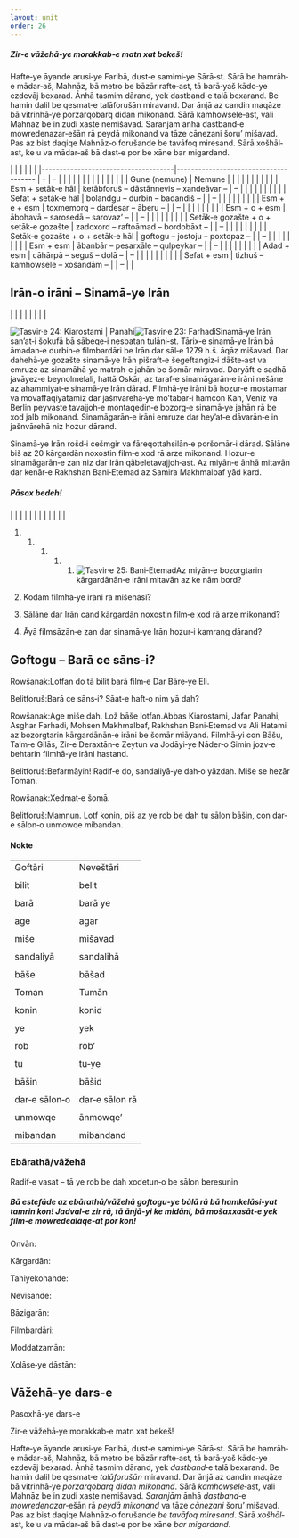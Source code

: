```yaml
---
layout: unit
order: 26 
---
```





##### Zir‐e vāžehā‐ye morakkab‐e matn xat bekeš!

Hafte‐ye āyande arusi‐ye Faribā, dust‐e samimi‐ye Sārā‐st. Sārā be hamrāh‐e mādar‐aš, Mahnāz, bā metro be bāzār rafte‐ast, tā barā‐yaš kādo‐ye ezdevāj bexarad. Ānhā tasmim dārand, yek dastband‐e talā bexarand. Be hamin dalil be qesmat‐e talāforušān miravand. Dar ānjā az candin maqāze bā vitrinhā‐ye porzarqobarq didan mikonand. Sārā kamhowsele‐ast, vali Mahnāz be in zudi xaste nemišavad. Saranjām ānhā dastband‐e mowredenazar‐ešān rā peydā mikonand va tāze cānezani šoru’ mišavad. Pas az bist daqiqe Mahnāz‐o forušande be tavāfoq miresand. Sārā xošhāl‐ast, ke u va mādar‐aš bā dast‐e por be xāne bar migardand.

|                                       |                                        |   |   |  |
|-------------------------------------|-------------------------------------- | - | - |  |
|          |                                        |   |   |  |
|                                       |                                        |   |   |  |
| Gune (nemune)                         | Nemune                                 |   |   |  |
|                                       |                                        |   |   |  |
| Esm + setāk‐e hāl                     | ketābforuš – dāstānnevis – xandeāvar – | – |   |  |
|                                       |                                        |   |   |  |
| Sefat + setāk‐e hāl                   | bolandgu – durbin – badandiš –         |   | – |  |
|                                       |                                        |   |   |  |
| Esm + e + esm                         | toxmemorq – dardesar – āberu –         |   | – |  |
|                                       |                                        |   |   |  |
| Esm + o + esm                         | ābohavā – sarosedā – sarovaz’ –        |   | – |  |
|                                       |                                        |   |   |  |
| Setāk‐e gozašte + o + setāk‐e gozašte | zadoxord – raftoāmad – bordobāxt –     |   | – |  |
|                                       |                                        |   |   |  |
| Setāk‐e gozašte + o + setāk‐e hāl     | goftogu – jostoju – poxtopaz –         |   | – |  |
|                                       |                                        |   |   |  |
| Esm + esm                             | ābanbār – pesarxāle – qulpeykar –      |   | – |  |
|                                       |                                        |   |   |  |
| Adad + esm                            | cāhārpā – seguš – dolā –               | – |   |  |
|                                       |                                        |   |   |  |
| Sefat + esm                           | tizhuš – kamhowsele – xošandām –       |   | – |  |

## Irān‐o irāni – Sinamā‐ye Irān

|  |
|  |
|  |
|  |

![   Tasvir·e 24: Kiarostami | Panahi](Pictures/100000000000015D0000038F683C22DCE64AA844.jpg)![   Tasvir·e 23: Farhadi](Pictures/10000000000000FE000001684A417AB767AE8E27.jpg)Sinamā‐ye Irān san’at‐i šokufā bā sābeqe‐i nesbatan tulāni‐st. Tārix‐e sinamā‐ye Irān bā āmadan‐e durbin‐e filmbardāri be Irān dar sāl‐e 1279 h.š. āqāz mišavad. Dar dahehā‐ye gozašte sinamā‐ye Irān pišraft‐e šegeftangiz‐i dāšte‐ast va emruze az sinamāhā‐ye matrah‐e jahān be šomār miravad. Daryāft‐e sadhā javāyez‐e beynolmelali, hattā Oskār, az taraf‐e sinamāgarān‐e irāni nešāne az ahammiyat‐e sinamā‐ye Irān dārad. Filmhā‐ye irāni bā hozur‐e mostamar va movaffaqiyatāmiz dar jašnvārehā‐ye mo’tabar‐i hamcon Kān, Veniz va Berlin peyvaste tavajjoh‐e montaqedin‐e bozorg‐e sinamā‐ye jahān rā be xod jalb mikonand. Sinamāgarān‐e irāni emruze dar hey’at‐e dāvarān‐e in jašnvārehā niz hozur dārand.

Sinamā‐ye Irān rošd‐i cešmgir va fāreqottahsilān‐e poršomār‐i dārad. Sālāne biš az 20 kārgardān noxostin film‐e xod rā arze mikonand. Hozur‐e sinamāgarān‐e zan niz dar Irān qābeletavajjoh‐ast. Az miyān‐e ānhā mitavān dar kenār‐e Rakhshan Bani‐Etemad az Samira Makhmalbaf yād kard.

##### Pāsox bedeh!

|  |
|  |
|  |
|  |
|  |
|  |

1.  1.  1.  1.  1.  ![                       Tasvir·e 25:                     Bani‐Etemad](Pictures/100000000000010C00000200E4ECE4F3CD6BFF00.jpg)Az                     miyān‐e bozorgtarin kārgardānān‐e irāni mitavān az                     ke nām bord?

2.  Kodām filmhā‐ye irāni rā mišenāsi?

3.  Sālāne dar Irān cand kārgardān noxostin film‐e xod rā arze mikonand?

4.  Āyā filmsāzān‐e zan dar sinamā‐ye Irān hozur‐i kamrang dārand?

## Goftogu – Barā ce sāns‐i?

Rowšanak:Lotfan do tā bilit barā film‐e Dar Bāre‐ye Eli.

Belitforuš:Barā ce sāns‐i? Sāat‐e haft‐o nim yā dah?

Rowšanak:Age miše dah. Lož bāše lotfan.Abbas Kiarostami, Jafar Panahi, Asghar Farhadi, Mohsen Makhmalbaf, Rakhshan Bani‐Etemad va Ali Hatami az bozorgtarin kārgardānān‐e irāni be šomār miāyand. Filmhā‐yi con Bāšu, Ta’m‐e Gilās, Zir‐e Deraxtān‐e Zeytun va Jodāyi‐ye Nāder‐o Simin jozv‐e behtarin filmhā‐ye irāni hastand.

Belitforuš:Befarmāyin! Radif‐e do, sandaliyā‐ye dah‐o yāzdah. Miše se hezār Toman.

Rowšanak:Xedmat‐e šomā.

Belitforuš:Mamnun. Lotf konin, piš az ye rob be dah tu sālon bāšin, con dar‐e sālon‐o unmowqe mibandan.

#### Nokte

|               |                |
|-------------|-------------- |
| Goftāri       | Neveštāri      |
|               |                |
| bilit         | belit          |
|               |                |
| barā          | barā ye        |
|               |                |
| age           | agar           |
|               |                |
| miše          | mišavad        |
|               |                |
| sandaliyā     | sandalihā      |
|               |                |
| bāše          | bāšad          |
|               |                |
| Toman         | Tumān          |
|               |                |
| konin         | konid          |
|               |                |
| ye            | yek            |
|               |                |
| rob           | rob’           |
|               |                |
| tu            | tu‐ye          |
|               |                |
| bāšin         | bāšid          |
|               |                |
| dar‐e sālon‐o | dar‐e sālon rā |
|               |                |
| unmowqe       | ānmowqe’       |
|               |                |
| mibandan      | mibandand      |

### Ebārathā/vāžehā

Radif‐e vasat – tā ye rob be dah xodetun‐o be sālon beresunin

##### Bā estefāde az ebārathā/vāžehā goftogu‐ye bālā rā bā hamkelāsi‐yat tamrin kon! Jadval‐e zir rā, tā ānjā‐yi ke midāni, bā mošaxxasāt‐e yek film‐e mowredealāqe‐at por kon!

Onvān:

Kārgardān:

Tahiyekonande:

Nevisande:

Bāzigarān:

Filmbardāri:

Moddatzamān:

Xolāse‐ye dāstān:

## Vāžehā-ye dars-e 

Pasoxhā-ye dars-e 

Zir‐e vāžehā‐ye morakkab‐e matn xat bekeš!

Hafte‐ye āyande arusi‐ye Faribā, dust‐e samimi‐ye Sārā‐st. Sārā be hamrāh‐e mādar‐aš, Mahnāz, bā metro be bāzār rafte‐ast, tā barā‐yaš kādo‐ye ezdevāj bexarad. Ānhā tasmim dārand, yek *dastband*‐e talā bexarand. Be hamin dalil be qesmat‐e *talāforušān* miravand. Dar ānjā az candin maqāze bā vitrinhā‐ye *porzarqobarq didan mikonand*. Sārā *kamhowsele*‐ast, vali Mahnāz be in zudi xaste nemišavad. *Saranjām* ānhā *dastband*‐e *mowredenazar*‐ešān rā *peydā* *mikonand* va tāze *cānezani* šoru’ mišavad. Pas az bist daqiqe Mahnāz‐o forušande *be tavāfoq miresand*. Sārā *xošhāl*‐ast, ke u va mādar‐aš bā dast‐e por be xāne *bar migardand*.

